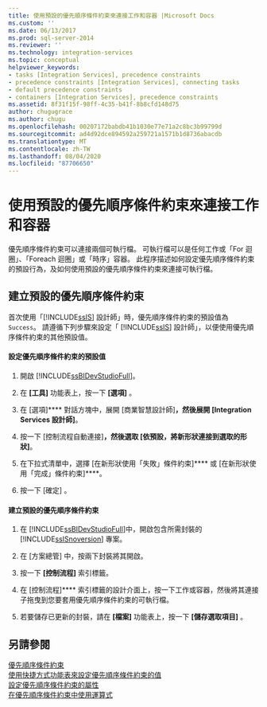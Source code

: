 ```yaml
---
title: 使用預設的優先順序條件約束來連接工作和容器 |Microsoft Docs
ms.custom: ''
ms.date: 06/13/2017
ms.prod: sql-server-2014
ms.reviewer: ''
ms.technology: integration-services
ms.topic: conceptual
helpviewer_keywords:
- tasks [Integration Services], precedence constraints
- precedence constraints [Integration Services], connecting tasks
- default precedence constraints
- containers [Integration Services], precedence constraints
ms.assetid: 8f31f15f-98ff-4c35-b41f-8b8cfd148d75
author: chugugrace
ms.author: chugu
ms.openlocfilehash: 00207172babdb41b1030e77e71a2c8bc3b99799d
ms.sourcegitcommit: ad4d92dce894592a259721a1571b1d8736abacdb
ms.translationtype: MT
ms.contentlocale: zh-TW
ms.lasthandoff: 08/04/2020
ms.locfileid: "87706650"
---
```

# <a name="connect-tasks-and-containers-by-using-a-default-precedence-constraint"></a>使用預設的優先順序條件約束來連接工作和容器
  優先順序條件約束可以連接兩個可執行檔。 可執行檔可以是任何工作或「For 迴圈」、「Foreach 迴圈」或「時序」容器。 此程序描述如何設定優先順序條件約束的預設行為，及如何使用預設的優先順序條件約束來連接可執行檔。  
  
## <a name="creating-default-precedence-constraints"></a>建立預設的優先順序條件約束  
 首次使用「[!INCLUDE[ssIS](../includes/ssis-md.md)] 設計師」時，優先順序條件約束的預設值為 `Success`。 請遵循下列步驟來設定「 [!INCLUDE[ssIS](../includes/ssis-md.md)] 設計師」，以便使用優先順序條件約束的其他預設值。  
  
#### <a name="to-set-the-default-value-for-precedence-constraints"></a>設定優先順序條件約束的預設值  
  
1.  開啟 [!INCLUDE[ssBIDevStudioFull](../includes/ssbidevstudiofull-md.md)]。  
  
2.  在 **[工具]** 功能表上，按一下 **[選項]** 。  
  
3.  在 [選項]**** 對話方塊中，展開 [商業智慧設計師]****，然後展開 [Integration Services 設計師]****。  
  
4.  按一下 [控制流程自動連接]****，然後選取 [依預設，將新形狀連接到選取的形狀]****。  
  
5.  在下拉式清單中，選擇 [在新形狀使用「失敗」條件約束]**** 或 [在新形狀使用「完成」條件約束]****。  
  
6.  按一下 [確定]  。  
  
#### <a name="to-create-a-default-precedence-constraint"></a>建立預設的優先順序條件約束  
  
1.  在 [!INCLUDE[ssBIDevStudioFull](../includes/ssbidevstudiofull-md.md)]中，開啟包含所需封裝的 [!INCLUDE[ssISnoversion](../includes/ssisnoversion-md.md)] 專案。  
  
2.  在 [方案總管] 中，按兩下封裝將其開啟。  
  
3.  按一下 **[控制流程]** 索引標籤。  
  
4.  在 [控制流程]**** 索引標籤的設計介面上，按一下工作或容器，然後將其連接子拖曳到您要套用優先順序條件約束的可執行檔。  
  
5.  若要儲存已更新的封裝，請在 **[檔案]** 功能表上，按一下 **[儲存選取項目]** 。  
  
## <a name="see-also"></a>另請參閱  
 [優先順序條件約束](control-flow/precedence-constraints.md)   
 [使用快捷方式功能表來設定優先順序條件約束的值](../../2014/integration-services/set-the-value-of-a-precedence-constraint-by-using-the-shortcut-menu.md)   
 [設定優先順序條件約束的屬性](../../2014/integration-services/set-the-properties-of-a-precedence-constraint.md)   
 [在優先順序條件約束中使用運算式](../../2014/integration-services/use-an-expression-in-a-precedence-constraint.md)  
  
  
